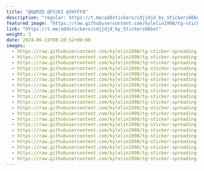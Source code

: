 ```yaml
---
title: "@QQMZO @FCCKI @VXFFF8"
description: "regular: https://t.me/addstickers/cdjjdjd_by_Stickers66bot"
featured_image: "https://raw.githubusercontent.com/kylelin1998/tg-sticker-spreading-worldwide-images/main/img/5a5f14ee-258b-4ba5-9a3b-19d7d62db33e.jpg"
link: "https://t.me/addstickers/cdjjdjd_by_Stickers66bot"
weight: 3
date: 2024-06-23T08:20:52+08:00
images:
  - https://raw.githubusercontent.com/kylelin1998/tg-sticker-spreading-worldwide-images/main/img/5a5f14ee-258b-4ba5-9a3b-19d7d62db33e.jpg
  - https://raw.githubusercontent.com/kylelin1998/tg-sticker-spreading-worldwide-images/main/img/fbf1a3eb-ebbe-4c82-adee-8cd17116a7f0.jpg
  - https://raw.githubusercontent.com/kylelin1998/tg-sticker-spreading-worldwide-images/main/img/d8e0c279-83c9-4762-85cf-23e8a1549a74.jpg
  - https://raw.githubusercontent.com/kylelin1998/tg-sticker-spreading-worldwide-images/main/img/f1cf8355-69d2-4a7f-ae8e-921bcb11086e.jpg
  - https://raw.githubusercontent.com/kylelin1998/tg-sticker-spreading-worldwide-images/main/img/3565541e-043e-4c60-aad3-daa43e04e2e3.jpg
  - https://raw.githubusercontent.com/kylelin1998/tg-sticker-spreading-worldwide-images/main/img/3b03a4b5-f360-4685-9e9c-f398ce034eaa.jpg
  - https://raw.githubusercontent.com/kylelin1998/tg-sticker-spreading-worldwide-images/main/img/d012688e-6bca-469a-8298-aebed69d1eff.jpg
  - https://raw.githubusercontent.com/kylelin1998/tg-sticker-spreading-worldwide-images/main/img/94cd183c-1c8c-4ea4-93d0-09be49675933.jpg
  - https://raw.githubusercontent.com/kylelin1998/tg-sticker-spreading-worldwide-images/main/img/41641f87-a2f9-479b-a917-e5a8112feba4.jpg
  - https://raw.githubusercontent.com/kylelin1998/tg-sticker-spreading-worldwide-images/main/img/1d66e809-fac5-45a6-97e4-88828fd01092.jpg
  - https://raw.githubusercontent.com/kylelin1998/tg-sticker-spreading-worldwide-images/main/img/0da5872a-5b93-4373-bd2d-ddc61677291b.jpg
  - https://raw.githubusercontent.com/kylelin1998/tg-sticker-spreading-worldwide-images/main/img/15d5d87c-cc97-4c4c-9cde-639baf024a95.jpg
  - https://raw.githubusercontent.com/kylelin1998/tg-sticker-spreading-worldwide-images/main/img/da4b7deb-f0f4-44e2-b313-943e7abd761e.jpg
  - https://raw.githubusercontent.com/kylelin1998/tg-sticker-spreading-worldwide-images/main/img/847bf398-acde-4ceb-90f7-aeff42087001.jpg
  - https://raw.githubusercontent.com/kylelin1998/tg-sticker-spreading-worldwide-images/main/img/6d305f0f-f5d2-4bf4-b0b6-d5f4c32e2520.jpg
  - https://raw.githubusercontent.com/kylelin1998/tg-sticker-spreading-worldwide-images/main/img/175b21e5-a66a-4e3b-9c87-17e9176bb6a9.jpg
  - https://raw.githubusercontent.com/kylelin1998/tg-sticker-spreading-worldwide-images/main/img/3b029316-8131-43f5-972b-e0aef7eeb3ce.jpg
  - https://raw.githubusercontent.com/kylelin1998/tg-sticker-spreading-worldwide-images/main/img/c9ae543f-7a64-4347-981d-924b36b11b98.jpg
  - https://raw.githubusercontent.com/kylelin1998/tg-sticker-spreading-worldwide-images/main/img/dd2a3b90-72f3-4a05-937f-6ea601fc11bc.jpg
  - https://raw.githubusercontent.com/kylelin1998/tg-sticker-spreading-worldwide-images/main/img/6b274b16-7281-4827-98bc-897d7b510d2b.jpg
---
```

